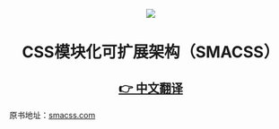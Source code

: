 <p align="center"><img src="https://smacss-zh.vercel.app/logo.png"></p>

<h1 align="center">CSS模块化可扩展架构（SMACSS）</h1>

<h2 align="center">
  <a href="https://smacss-zh.vercel.app/">👉 中文翻译</a>
</h2>

原书地址：[smacss.com](https://smacss.com/)


